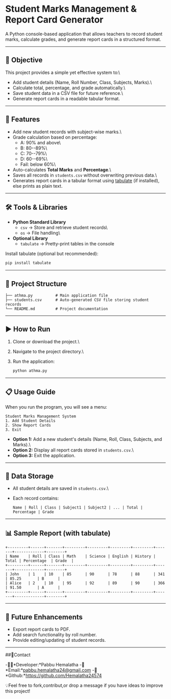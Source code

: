 # Student Marks Management & Report Card Generator

A Python console-based application that allows teachers to record
student marks, calculate grades, and generate report cards in a
structured format.

------------------------------------------------------------------------

## 🎯 Objective

This project provides a simple yet effective system to:\
- Add student details (Name, Roll Number, Class, Subjects, Marks).\
- Calculate total, percentage, and grade automatically.\
- Save student data in a CSV file for future reference.\
- Generate report cards in a readable tabular format.

------------------------------------------------------------------------

## 🚀 Features

-   Add new student records with subject-wise marks.\
-   Grade calculation based on percentage:
    -   A: 90% and above\
    -   B: 80--89%\
    -   C: 70--79%\
    -   D: 60--69%\
    -   Fail: below 60%\
-   Auto-calculates **Total Marks** and **Percentage**.\
-   Saves all records in `students.csv` without overwriting previous
    data.\
-   Generates report cards in a tabular format using
    [tabulate](https://pypi.org/project/tabulate/) (if installed), else
    prints as plain text.

------------------------------------------------------------------------

## 🛠️ Tools & Libraries

-   **Python Standard Library**
    -   `csv` → Store and retrieve student records\
    -   `os` → File handling\
-   **Optional Library**
    -   `tabulate` → Pretty-print tables in the console

Install tabulate (optional but recommended):

``` bash
pip install tabulate
```

------------------------------------------------------------------------

## 📂 Project Structure

    ├── athma.py          # Main application file
    ├── students.csv      # Auto-generated CSV file storing student records
    └── README.md         # Project documentation

------------------------------------------------------------------------

## ▶️ How to Run

1.  Clone or download the project.\

2.  Navigate to the project directory.\

3.  Run the application:

    ``` bash
    python athma.py
    ```

------------------------------------------------------------------------

## 📋 Usage Guide

When you run the program, you will see a menu:

    Student Marks Management System
    1. Add Student Details
    2. Show Report Cards
    3. Exit

-   **Option 1:** Add a new student's details (Name, Roll, Class,
    Subjects, and Marks).\
-   **Option 2:** Display all report cards stored in `students.csv`.\
-   **Option 3:** Exit the application.

------------------------------------------------------------------------

## 💾 Data Storage

-   All student details are saved in `students.csv`.\

-   Each record contains:

        Name | Roll | Class | Subject1 | Subject2 | ... | Total | Percentage | Grade

------------------------------------------------------------------------

## 📊 Sample Report (with tabulate)

    +---------+------+-------+---------+---------+---------+---------+-------+-------------+--------+
    | Name    | Roll | Class | Math    | Science | English | History | Total | Percentage  | Grade  |
    +---------+------+-------+---------+---------+---------+---------+-------+-------------+--------+
    | John    | 1    | 10    | 85      | 90      | 78      | 88      | 341   | 85.25       | B      |
    | Alice   | 2    | 10    | 95      | 92      | 89      | 90      | 366   | 91.50       | A      |
    +---------+------+-------+---------+---------+---------+---------+-------+-------------+--------+

------------------------------------------------------------------------

## 📌 Future Enhancements

-   Export report cards to PDF.
-   Add search functionality by roll number.
-   Provide editing/updating of student records.
-   -------------------------------------------------------------------------------------------------
##📩Contact

-👩‍💻*Developer:*Pabbu Hemalatha
-📧*Email:*pabbu.hemalatha24@gmail.com
-🪩*Github:*https://github.com/Hemalatha24574

💡Feel free to fork,contribut,or drop a message if you have ideas to improve this project!



